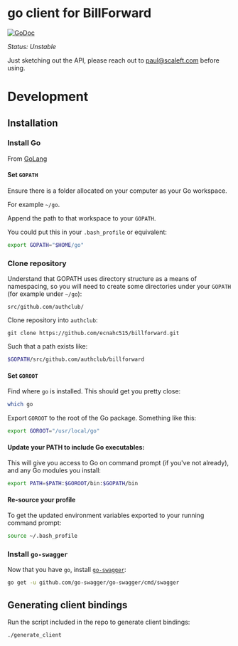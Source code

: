 # go client for BillForward

[![GoDoc](https://godoc.org/github.com/authclub/billforward?status.png)](https://godoc.org/github.com/authclub/billforward)

*Status: Unstable*

Just sketching out the API, please reach out to paul@scaleft.com before using.

# Development

## Installation

### Install Go

From [GoLang](https://golang.org/dl/)

#### Set `GOPATH`

Ensure there is a folder allocated on your computer as your Go workspace.

For example `~/go`.

Append the path to that workspace to your `GOPATH`.

You could put this in your `.bash_profile` or equivalent:

```bash
export GOPATH="$HOME/go"
```

### Clone repository

Understand that GOPATH uses directory structure as a means of namespacing, so you will need to create some directories under your `GOPATH` (for example under `~/go`):

`src/github.com/authclub/`

Clone repository into `authclub`:

```
git clone https://github.com/ecnahc515/billforward.git
```

Such that a path exists like:

```bash
$GOPATH/src/github.com/authclub/billforward
```

#### Set `GOROOT`

Find where `go` is installed. This should get you pretty close:

```bash
which go
```

Export `GOROOT` to the root of the Go package. Something like this:

```bash
export GOROOT="/usr/local/go"
```

#### Update your PATH to include Go executables:

This will give you access to Go on command prompt (if you've not already), and any Go modules you install:

```bash
export PATH=$PATH:$GOROOT/bin:$GOPATH/bin
```

#### Re-source your profile

To get the updated environment variables exported to your running command prompt:

```bash
source ~/.bash_profile
```

### Install `go-swagger`

Now that you have `go`, install [`go-swagger`](https://github.com/go-swagger/go-swagger):

```bash
go get -u github.com/go-swagger/go-swagger/cmd/swagger
```

## Generating client bindings

Run the script included in the repo to generate client bindings:

```bash
./generate_client
```